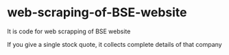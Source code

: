 # web-scraping-of-BSE-website
It is code for web scrapping of BSE website

If you give a single stock quote, it collects complete details of that company 
